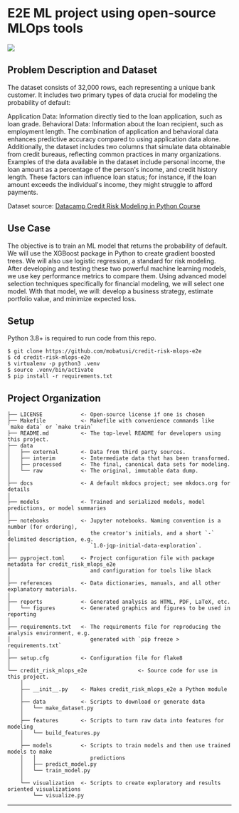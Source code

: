 # E2E ML project using open-source MLOps tools

<a target="_blank" href="https://cookiecutter-data-science.drivendata.org/">
    <img src="https://img.shields.io/badge/CCDS-Project%20template-328F97?logo=cookiecutter" />
</a>

## Problem Description and Dataset
The dataset consists of 32,000 rows, each representing a unique bank customer. It includes two primary types of data crucial for modeling the probability of default:

Application Data: Information directly tied to the loan application, such as loan grade.
Behavioral Data: Information about the loan recipient, such as employment length.
The combination of application and behavioral data enhances predictive accuracy compared to using application data alone. Additionally, the dataset includes two columns that simulate data obtainable from credit bureaus, reflecting common practices in many organizations. Examples of the data available in the dataset include personal income, the loan amount as a percentage of the person's income, and credit history length. These factors can influence loan status; for instance, if the loan amount exceeds the individual's income, they might struggle to afford payments.

Dataset source: [Datacamp Credit Risk Modeling in Python Course](https://assets.datacamp.com/production/repositories/4876/datasets/a2d8510b4aec8d0ac14ab9bee61ba3c085805967/cr_loan2.csv)

## Use Case
The objective is to train an ML model that returns the probability of default. We will use the XGBoost package in Python to create gradient boosted trees. We will also use logistic regression, a standard for risk modeling. After developing and testing these two powerful machine learning models, we use key performance metrics to compare them. Using advanced model selection techniques specifically for financial modeling, we will select one model. With that model, we will: develop a business strategy, estimate portfolio value, and minimize expected loss.

## Setup
Python 3.8+ is required to run code from this repo.
```
$ git clone https://github.com/mobatusi/credit-risk-mlops-e2e
$ cd credit-risk-mlops-e2e
$ virtualenv -p python3 .venv
$ source .venv/bin/activate
$ pip install -r requirements.txt
```
## Project Organization

```
├── LICENSE            <- Open-source license if one is chosen
├── Makefile           <- Makefile with convenience commands like `make data` or `make train`
├── README.md          <- The top-level README for developers using this project.
├── data
│   ├── external       <- Data from third party sources.
│   ├── interim        <- Intermediate data that has been transformed.
│   ├── processed      <- The final, canonical data sets for modeling.
│   └── raw            <- The original, immutable data dump.
│
├── docs               <- A default mkdocs project; see mkdocs.org for details
│
├── models             <- Trained and serialized models, model predictions, or model summaries
│
├── notebooks          <- Jupyter notebooks. Naming convention is a number (for ordering),
│                         the creator's initials, and a short `-` delimited description, e.g.
│                         `1.0-jqp-initial-data-exploration`.
│
├── pyproject.toml     <- Project configuration file with package metadata for credit_risk_mlops_e2e
│                         and configuration for tools like black
│
├── references         <- Data dictionaries, manuals, and all other explanatory materials.
│
├── reports            <- Generated analysis as HTML, PDF, LaTeX, etc.
│   └── figures        <- Generated graphics and figures to be used in reporting
│
├── requirements.txt   <- The requirements file for reproducing the analysis environment, e.g.
│                         generated with `pip freeze > requirements.txt`
│
├── setup.cfg          <- Configuration file for flake8
│
└── credit_risk_mlops_e2e                <- Source code for use in this project.
    │
    ├── __init__.py    <- Makes credit_risk_mlops_e2e a Python module
    │
    ├── data           <- Scripts to download or generate data
    │   └── make_dataset.py
    │
    ├── features       <- Scripts to turn raw data into features for modeling
    │   └── build_features.py
    │
    ├── models         <- Scripts to train models and then use trained models to make
    │   │                 predictions
    │   ├── predict_model.py
    │   └── train_model.py
    │
    └── visualization  <- Scripts to create exploratory and results oriented visualizations
        └── visualize.py
```

--------

